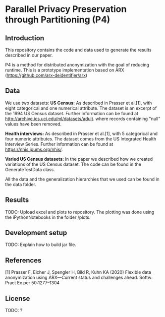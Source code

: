 Parallel Privacy Preservation through Partitioning (P4) 
====

Introduction
------

This repository contains the code and data used to generate the results described in our paper.

P4 is a method for distributed anonymization with the goal of reducing runtime. This is a prototype implementation
based on ARX (https://github.com/arx-deidentifier/arx)

Data
------
We use two datasets:
**US Census:**
As described in Prasser et al.[1], with eight categorical and one numerical
attribute. The dataset is an excerpt of the 1994 US Census dataset. Further information can be found at http://archive.ics.uci.edu/ml/datasets/adult.
where records containing "null" values have been removed. 

**Health interviews:**
As described in Prasser et al.[1], with 5 categorical and four numeric attributes.
The dataset comes from the US Integrated Health Interview Series. Further information can be found at https://nhis.ipums.org/nhis/.

**Varied US Census datasets:** 
In the paper we described how we created variations of the US Census dataset. 
The code can be found in the GenerateTestData class.

All the data and the generalization hierarchies that we used can be found in the data folder.

Results
------
TODO: Upload excel and plots to repository.
The plotting was done using the iPythonNotebooks in the folder /plots. 

Development setup
------

TODO: Explain how to build jar file. 

References
------
[1] Prasser F, Eicher J, Spengler H, Bild R, Kuhn KA (2020) Flexible data anonymization using ARX—Current status and 
challenges ahead. Softw: Pract Ex per 50:1277–1304

License
------

TODO: ? 

